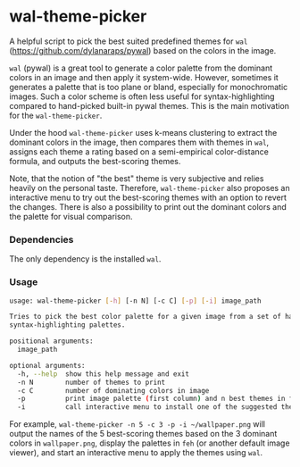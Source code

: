# wal-theme-picker

A helpful script to pick the best suited predefined themes for `wal` (https://github.com/dylanaraps/pywal) based on the colors in the image.

`wal` (pywal) is a great tool to generate a color palette from the dominant colors in an image and then apply it system-wide. However, sometimes it generates a palette that is too plane or bland, especially for monochromatic images. Such a color scheme is often less useful for syntax-highlighting compared to hand-picked built-in pywal themes. This is the main motivation for the `wal-theme-picker`.

Under the hood `wal-theme-picker` uses k-means clustering to extract the dominant colors in the image, then compares them with themes in `wal`, assigns each theme a rating based on a semi-empirical color-distance formula, and outputs the best-scoring themes.

Note, that the notion of "the best" theme is very subjective and relies heavily on the personal taste. Therefore, `wal-theme-picker` also proposes an interactive menu to try out the best-scoring themes with an option to revert the changes. There is also a possibility to print out the dominant colors and the palette for visual comparison.

### Dependencies
The only dependency is the installed `wal`.

### Usage
```sh
usage: wal-theme-picker [-h] [-n N] [-c C] [-p] [-i] image_path

Tries to pick the best color palette for a given image from a set of hand-picked
syntax-highlighting palettes.

positional arguments:
  image_path

optional arguments:
  -h, --help  show this help message and exit
  -n N        number of themes to print
  -c C        number of dominating colors in image
  -p          print image palette (first column) and n best themes in feh
  -i          call interactive menu to install one of the suggested themes using wal
```
For example, `wal-theme-picker -n 5 -c 3 -p -i ~/wallpaper.png` will output the names of the 5 best-scoring themes based on the 3 dominant colors in `wallpaper.png`, display the palettes in `feh` (or another default image viewer), and start an interactive menu to apply the themes using `wal`.
